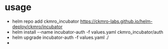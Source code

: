 
# usage

* helm repo add ckmro_incubator https://ckmro-labs.github.io/helm-deploy/ckmro/incubator
* helm install --name incubator-auth -f values.yaml ckmro_incubator/auth
* helm upgrade incubator-auth -f values.yaml ./
* 
